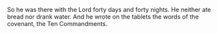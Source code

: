 So he was there with the Lord forty days and forty nights. He neither ate bread nor drank water. And he wrote on the tablets the words of the covenant, the Ten Commandments.
